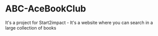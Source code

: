 # ABC-AceBookClub
It's a project for Start2impact - It's a website where you can search in a large collection of books
